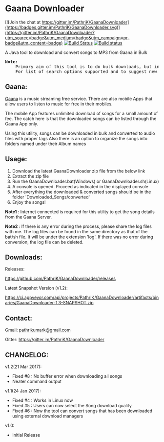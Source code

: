 # Gaana Downloader

[![Join the chat at https://gitter.im/PathriK/GaanaDownloader](https://badges.gitter.im/PathriK/GaanaDownloader.svg)](https://gitter.im/PathriK/GaanaDownloader?utm_source=badge&utm_medium=badge&utm_campaign=pr-badge&utm_content=badge) [![Build Status](https://travis-ci.org/PathriK/GaanaDownloader.svg?branch=master)](https://travis-ci.org/PathriK/GaanaDownloader) [![Build status](https://ci.appveyor.com/api/projects/status/32jy46yxmtve2yav?svg=true)](https://ci.appveyor.com/project/PathriK/gaanadownloader)


A Java tool to download and convert songs to MP3 from Gaana in Bulk

<pre>
<b>Note:</b>
    Primary aim of this tool is to do bulk downloads, but individual downloads will also be supported in future. 
    For list of search options supported and to suggest new features, kindly take a look at Issue <a href="https://github.com/PathriK/GaanaDownloader/issues/2">#2</a>
</pre>

## Gaana:

[Gaana](http://gaana.com/) is a music streaming free service. There are also mobile Apps that allow users to listen to music for free in their mobiles. 

The mobile App features unlimited download of songs for a small amount of fee. The catch here is that the downloaded songs can be listed through the Gaana App only. 

Using this utility, songs can be downloaded in bulk and converted to audio files with proper tags
Also there is an option to organize the songs into folders named under their Album names

## Usage:

1. Download the latest GaanaDownloader zip file from the below link
2. Extract the zip file
3. Run the GaanaDownloader.bat(Windows) or GaanaDownloader.sh(Linux)
4. A console is opened. Proceed as indicated in the displayed console
5. After everything the downloaded & converted songs should be in the folder 'Downloaded_Songs/converted'
6. Enjoy the songs!

**Note1** : Internet connected is required for this utility to get the song details from the Gaana Server.

**Note2** : If there is any error during the process, please share the log files with me. The log files can be found in the same directory as that of the bat/sh file. It will be under the extension 'log'. If there was no error during conversion, the log file can be deleted. 
	
## Downloads:

Releases:

https://github.com/PathriK/GaanaDownloader/releases

Latest Snapshot Version (v1.2):

https://ci.appveyor.com/api/projects/PathriK/GaanaDownloader/artifacts/binaries/GaanaDownloader-1.3-SNAPSHOT.zip

## Contact:
Gmail: pathrikumark@gmail.com

Gitter: https://gitter.im/PathriK/GaanaDownloader

## CHANGELOG:
v1.2(21 Mar 2017):
- Fixed #8 : No buffer error when downloading all songs
- Neater command output


v1.1(24 Jan 2017):
- Fixed #4 : Works in Linux now
- Fixed #5 : Users can now select the Song download quality
- Fixed #6 : Now the tool can convert songs that has been downloaded using external download managers


v1.0:
- Initial Release
